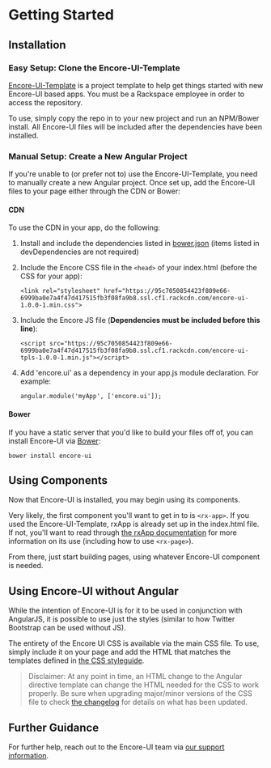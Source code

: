 # Getting Started

## Installation

### Easy Setup: Clone the Encore-UI-Template

[Encore-UI-Template](https://github.com/rackerlabs/encore-ui-template) is a project template to help get things started with new Encore-UI based apps. You must be a Rackspace employee in order to access the repository.

To use, simply copy the repo in to your new project and run an NPM/Bower install. All Encore-UI files will be included after the dependencies have been installed.

### Manual Setup: Create a New Angular Project

If you're unable to (or prefer not to) use the Encore-UI-Template, you need to manually create a new Angular project. Once set up, add the Encore-UI files to your page either through the CDN or Bower:

#### CDN

To use the CDN in your app, do the following:

1. Install and include the dependencies listed in [bower.json](./bower.json) (items listed in devDependencies are not required)

2. Include the Encore CSS file in the `<head>` of your index.html (before the CSS for your app):

    ```
    <link rel="stylesheet" href="https://95c7050854423f809e66-6999ba0e7a4f47d417515fb3f08fa9b8.ssl.cf1.rackcdn.com/encore-ui-1.0.0-1.min.css">
    ```

3. Include the Encore JS file (**Dependencies must be included before this line**):

    ```
    <script src="https://95c7050854423f809e66-6999ba0e7a4f47d417515fb3f08fa9b8.ssl.cf1.rackcdn.com/encore-ui-tpls-1.0.0-1.min.js"></script>
    ```

4. Add 'encore.ui' as a dependency in your app.js module declaration. For example:

    ```
    angular.module('myApp', ['encore.ui']);
    ```

#### Bower

If you have a static server that you'd like to build your files off of, you can install Encore-UI via [Bower](http://bower.io):

```
bower install encore-ui
```

## Using Components

Now that Encore-UI is installed, you may begin using its components.

Very likely, the first component you'll want to get in to is `<rx-app>`. If you used the Encore-UI-Template, rxApp is already set up in the index.html file. If not, you'll want to read through [the rxApp documentation](http://rackerlabs.github.io/encore-ui/#/component/rxApp) for more information on its use (including how to use `<rx-page>`).

From there, just start building pages, using whatever Encore-UI component is needed.

## Using Encore-UI without Angular

While the intention of Encore-UI is for it to be used in conjunction with AngularJS, it is possible to use just the styles (similar to how Twitter Bootstrap can be used without JS).

The entirety of the Encore UI CSS is available via the main CSS file. To use, simply include it on your page and add the HTML that matches the templates defined in [the CSS styleguide](http://rackerlabs.github.io/encore-ui/styleguide/index.html).

> Disclaimer: At any point in time, an HTML change to the Angular directive template can change the HTML needed for the CSS to work properly. Be sure when upgrading major/minor versions of the CSS file to check [the changelog](../CHANGELOG.md) for details on what has been updated.

## Further Guidance

For further help, reach out to the Encore-UI team via [our support information](https://github.com/rackerlabs/encore-ui#support).